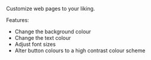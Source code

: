 Customize web pages to your liking. 

Features: 
- Change the background colour
- Change the text colour
- Adjust font sizes
- Alter button colours to a high contrast colour scheme
